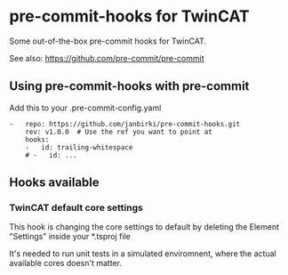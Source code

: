 
# pre-commit-hooks for TwinCAT
Some out-of-the-box pre-commit hooks for TwinCAT.

See also: https://github.com/pre-commit/pre-commit

## Using pre-commit-hooks with pre-commit
Add this to your .pre-commit-config.yaml

```
-   repo: https://github.com/janbirki/pre-commit-hooks.git
    rev: v1.0.0  # Use the ref you want to point at
    hooks:
    -   id: trailing-whitespace
    # -   id: ...
```

## Hooks available

### TwinCAT default core settings
This hook is changing the core settings to default by deleting the Element "Settings" inside your *.tsproj file

It's needed to run unit tests in a simulated enviromnent, where the actual available cores doesn't matter.